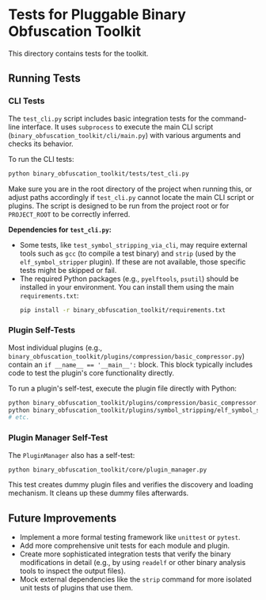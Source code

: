 # Tests for Pluggable Binary Obfuscation Toolkit

This directory contains tests for the toolkit.

## Running Tests

### CLI Tests

The `test_cli.py` script includes basic integration tests for the command-line interface. It uses `subprocess` to execute the main CLI script (`binary_obfuscation_toolkit/cli/main.py`) with various arguments and checks its behavior.

To run the CLI tests:
```bash
python binary_obfuscation_toolkit/tests/test_cli.py
```
Make sure you are in the root directory of the project when running this, or adjust paths accordingly if `test_cli.py` cannot locate the main CLI script or plugins. The script is designed to be run from the project root or for `PROJECT_ROOT` to be correctly inferred.

**Dependencies for `test_cli.py`:**
- Some tests, like `test_symbol_stripping_via_cli`, may require external tools such as `gcc` (to compile a test binary) and `strip` (used by the `elf_symbol_stripper` plugin). If these are not available, those specific tests might be skipped or fail.
- The required Python packages (e.g., `pyelftools`, `psutil`) should be installed in your environment. You can install them using the main `requirements.txt`:
  ```bash
  pip install -r binary_obfuscation_toolkit/requirements.txt
  ```

### Plugin Self-Tests

Most individual plugins (e.g., `binary_obfuscation_toolkit/plugins/compression/basic_compressor.py`) contain an `if __name__ == '__main__':` block. This block typically includes code to test the plugin's core functionality directly.

To run a plugin's self-test, execute the plugin file directly with Python:
```bash
python binary_obfuscation_toolkit/plugins/compression/basic_compressor.py
python binary_obfuscation_toolkit/plugins/symbol_stripping/elf_symbol_stripper.py
# etc.
```

### Plugin Manager Self-Test

The `PluginManager` also has a self-test:
```bash
python binary_obfuscation_toolkit/core/plugin_manager.py
```
This test creates dummy plugin files and verifies the discovery and loading mechanism. It cleans up these dummy files afterwards.

## Future Improvements

- Implement a more formal testing framework like `unittest` or `pytest`.
- Add more comprehensive unit tests for each module and plugin.
- Create more sophisticated integration tests that verify the binary modifications in detail (e.g., by using `readelf` or other binary analysis tools to inspect the output files).
- Mock external dependencies like the `strip` command for more isolated unit tests of plugins that use them.
